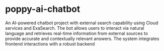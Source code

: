 # poppy-ai-chatbot
An AI-powered chatbot project with external search capability using Cloud services and ExaSearch. The bot allows users to interact via natural language and retrieves real-time information from external sources to provide accurate and contextually relevant answers. The system integrates frontend interactions with a robust backend 
